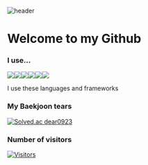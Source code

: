 ![header](https://capsule-render.vercel.app/api?type=Rounded&color=gradient&customColorList=0,2,2,5,30&text=Hi%20I%20am%20Dongchan&fontAlign=50&fontSize=50&animation=fadeIn)
# Welcome to my Github
### I use...

<img src="https://img.shields.io/badge/JAVA-lightgrey?style=plastic&logo=java&logoColor=white"><img  src="https://img.shields.io/badge/C-lightgrey?style=plastic&logo=C&logoColor=white"/><img  src="https://img.shields.io/badge/Python-lightgrey?style=plastic&logo=Python&logoColor=white"/><img  src="https://img.shields.io/badge/JavaScript-lightgrey?style=plastic&logo=JavaScript&logoColor=white"/><img  src="https://img.shields.io/badge/SpringBoot-lightgrey?style=plastic&logo=SpringBoot&logoColor=white"/><img  src="https://img.shields.io/badge/React-lightgrey?style=plastic&logo=React&logoColor=white"/>

I use these languages and frameworks




### My Baekjoon tears

[![Solved.ac
dear0923](http://mazassumnida.wtf/api/v2/generate_badge?boj={dear0923})](https://solved.ac/{dear0923})


### Number of visitors

[![Visitors](https://hits.seeyoufarm.com/api/count/incr/badge.svg?url=https%3A%2F%2Fgithub.com%2Fkkokkiyo&count_bg=%2379C83D&title_bg=%23555555&icon=&icon_color=lightgrey&title=Visitors&edge_flat=false)](https://hits.seeyoufarm.com)


<!--
**kkokkiyo/kkokkiyo** is a ✨ _special_ ✨ repository because its `README.md` (this file) appears on your GitHub profile.

Here are some ideas to get you started:

- 🔭 I’m currently working on ...
- 🌱 I’m currently learning ...
- 👯 I’m looking to collaborate on ...
- 🤔 I’m looking for help with ...
- 💬 Ask me about ...
- 📫 How to reach me: ...
- 😄 Pronouns: ...
- ⚡ Fun fact: ...
-->
